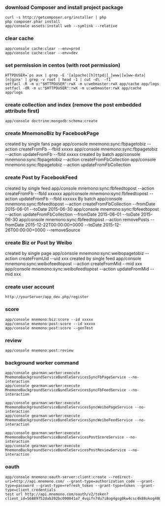 ### download Composer and install project package
    curl -s http://getcomposer.org/installer | php
    php composer.phar install
    app/console assets:install web --symlink --relative

### clear cache
    app/console cache:clear --env=prod
    app/console cache:clear --env=dev

### set permission in centos (with root permission)
    HTTPDUSER=`ps aux | grep -E '[a]pache|[h]ttpd|[_]www|[w]ww-data|[n]ginx' | grep -v root | head -1 | cut -d\  -f1`
    setfacl -R -m u:"$HTTPDUSER":rwX -m u:webmaster:rwX app/cache app/logs
    setfacl -dR -m u:"$HTTPDUSER":rwX -m u:webmaster:rwX app/cache app/logs

### create collection and index (remove the post embedded attribute first)
    app/console doctrine:mongodb:schema:create

### create MnemonoBiz by FacebookPage
created by single fans page
    app/console mnemono:sync:fbpagetobiz --action createFromFb --fbId xxxxx
    app/console mnemono:sync:fbpagetobiz --action updateFromFb --fbId xxxxx
created by batch
    app/console mnemono:sync:fbpagetobiz --action createFromFbCollection
    app/console mnemono:sync:fbpagetobiz --action updateFromFbCollection

### create Post by FacebookFeed
created by single feed
    app/console mnemono:sync:fbfeedtopost --action createFromFb --fbId xxxxxx
    app/console mnemono:sync:fbfeedtopost --action updateFromFb --fbId xxxxxx
By batch
    app/console mnemono:sync:fbfeedtopost --action createFromFbCollection --fromDate 2015-06-01 --toDate 2015-06-30
    app/console mnemono:sync:fbfeedtopost --action updateFromFbCollection --fromDate 2015-06-01 --toDate 2015-06-30
    app/console mnemono:sync:fbfeedtopost --action removePosts --fromDate 2015-12-22T00:00:00+0000 --toDate 2015-12-26T00:00:00+0000 --removeSource

### create Biz or Post by Weibo
created by single page
    app/console mnemono:sync:weibopagetobiz --action createFromUid --uid xxx
created by single feed
    app/console mnemono:sync:weibofeedtopost --action createFromMid --mid xxx
    app/console mnemono:sync:weibofeedtopost --action updateFromMid --mid xxx

### create user account
    http://yourServer/app_dev.php/register

### score
    app/console mnemono:biz:score --id xxxxx
    app/console mnemono:post:score --id xxxxx
    app/console mnemono:post:score --genTest

### review
    app/console mnemono:post:review

### background worker command
    app/console gearman:worker:execute MnemonoBackgroundServiceBundleServicesSyncFbPageService --no-interaction
    app/console gearman:worker:execute MnemonoBackgroundServiceBundleServicesSyncFbFeedService --no-interaction

    app/console gearman:worker:execute MnemonoBackgroundServiceBundleServicesSyncWeiboPageService --no-interaction
    app/console gearman:worker:execute MnemonoBackgroundServiceBundleServicesSyncWeiboFeedService --no-interaction

    app/console gearman:worker:execute MnemonoBackgroundServiceBundleServicesPostScoreService --no-interaction
    app/console gearman:worker:execute MnemonoBackgroundServiceBundleServicesPostReviewService --no-interaction

### oauth
    app/console mnemono:oauth-server:client:create --redirect-uri=http://api.mnemono.com/ --grant-type=authorization_code --grant-type=password --grant-type=refresh_token --grant-type=token --grant-type=client_credentials
    test url http://api.mnemono.com/oauth/v2/token?client_id=56889752dab392bc090041a7_4vqifn7du7i8og4gsg0kw4csc4k88okog400wsg40s4ggskcg0&client_secret=13mg9x3otg00w404k0ks4gsk8o4k4k40cso448s80okw4wccw4&grant_type=client_credentials